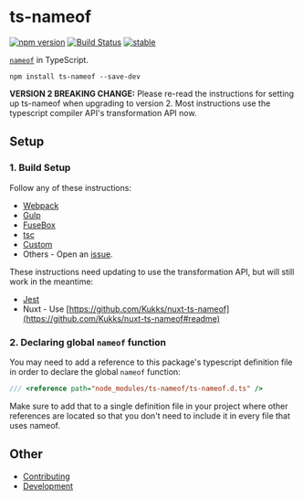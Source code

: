 ﻿ts-nameof
==========

[![npm version](https://badge.fury.io/js/ts-nameof.svg)](https://badge.fury.io/js/ts-nameof)
[![Build Status](https://travis-ci.org/dsherret/ts-nameof.svg)](https://travis-ci.org/dsherret/ts-nameof)
[![stable](http://badges.github.io/stability-badges/dist/stable.svg)](http://github.com/badges/stability-badges)

[`nameof`](https://msdn.microsoft.com/en-us/library/dn986596.aspx) in TypeScript.

```
npm install ts-nameof --save-dev
```

**VERSION 2 BREAKING CHANGE:** Please re-read the instructions for setting up ts-nameof when upgrading to version 2. Most instructions use the typescript compiler API's transformation API now.

## Setup

### 1. Build Setup

Follow any of these instructions:

* [Webpack](setup/webpack.md)
* [Gulp](setup/gulp.md)
* [FuseBox](setup/fusebox.md)
* [tsc](setup/tsc.md)
* [Custom](setup/custom.md)
* Others - Open an [issue](https://github.com/dsherret/ts-nameof/issues).

These instructions need updating to use the transformation API, but will still work in the meantime:

* [Jest](setup/jest.md)
* Nuxt - Use [https://github.com/Kukks/nuxt-ts-nameof](https://github.com/Kukks/nuxt-ts-nameof#readme)

### 2. Declaring global `nameof` function

You may need to add a reference to this package's typescript definition file in order to declare the global `nameof` function:

```typescript
/// <reference path="node_modules/ts-nameof/ts-nameof.d.ts" />
```

Make sure to add that to a single definition file in your project where other references are located so that you don't need to include it in every file that uses nameof.

## Other

* [Contributing](../../CONTRIBUTING.md)
* [Development](../../development.md)